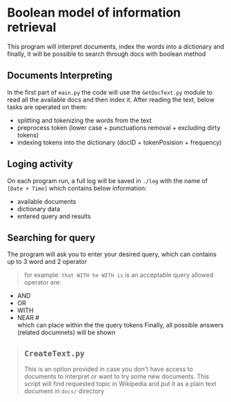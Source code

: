 # Boolean model of information retrieval
 This program will interpret documents, index the words into a dictionary and finally, it will be possible to search through docs with boolean method

## Documents Interpreting
In the first part of `main.py` the code will use the `GetDocText.py` module to read all the available docs and then index it. After reading the text, below tasks are operated on them:
- splitting and tokenizing the words from the text
- preprocess token (lower case + punctuations removal + excluding dirty tokens)
- indexing tokens into the dictionary (docID + tokenPosision + frequency)
## Loging activity
On each program run, a full log will be saved in `./log` with the name of `[Date + Time]` which contains below information:
- available documents
- dictionary data
- entered query and results
## Searching for query
The program will ask you to enter your desired query, which can contains up to 3 word and 2 operator
> for example: `that WITH he WITH is` is an acceptable query
allowed operator are:
- AND
- OR
- WITH
- NEAR #  
which can place within the the query tokens
Finally, all possible answers (related documnets) will be shown

> ## `CreateText.py`
> This is an option provided in case you don't have access to documents to interpret or want to try some new documents. This script will find requested topic in Wikipedia and put it as a plain text document in `docs/` directory